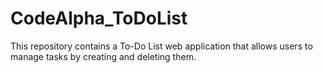 # CodeAlpha_ToDoList
 This repository contains a To-Do List web application that allows users to manage tasks by creating and deleting them.
